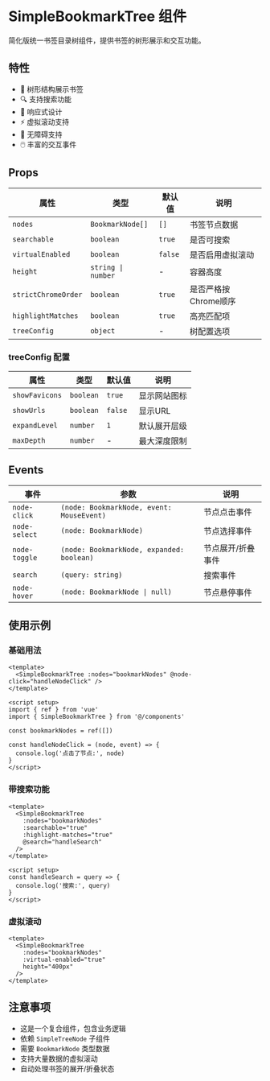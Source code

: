 # SimpleBookmarkTree 组件

简化版统一书签目录树组件，提供书签的树形展示和交互功能。

## 特性

- 🌳 树形结构展示书签
- 🔍 支持搜索功能
- 📱 响应式设计
- ⚡ 虚拟滚动支持
- 🎯 无障碍支持
- 🖱️ 丰富的交互事件

## Props

| 属性                | 类型               | 默认值  | 说明                 |
| ------------------- | ------------------ | ------- | -------------------- |
| `nodes`             | `BookmarkNode[]`   | `[]`    | 书签节点数据         |
| `searchable`        | `boolean`          | `true`  | 是否可搜索           |
| `virtualEnabled`    | `boolean`          | `false` | 是否启用虚拟滚动     |
| `height`            | `string \| number` | -       | 容器高度             |
| `strictChromeOrder` | `boolean`          | `true`  | 是否严格按Chrome顺序 |
| `highlightMatches`  | `boolean`          | `true`  | 高亮匹配项           |
| `treeConfig`        | `object`           | -       | 树配置选项           |

### treeConfig 配置

| 属性           | 类型      | 默认值  | 说明         |
| -------------- | --------- | ------- | ------------ |
| `showFavicons` | `boolean` | `true`  | 显示网站图标 |
| `showUrls`     | `boolean` | `false` | 显示URL      |
| `expandLevel`  | `number`  | `1`     | 默认展开层级 |
| `maxDepth`     | `number`  | -       | 最大深度限制 |

## Events

| 事件          | 参数                                      | 说明              |
| ------------- | ----------------------------------------- | ----------------- |
| `node-click`  | `(node: BookmarkNode, event: MouseEvent)` | 节点点击事件      |
| `node-select` | `(node: BookmarkNode)`                    | 节点选择事件      |
| `node-toggle` | `(node: BookmarkNode, expanded: boolean)` | 节点展开/折叠事件 |
| `search`      | `(query: string)`                         | 搜索事件          |
| `node-hover`  | `(node: BookmarkNode \| null)`            | 节点悬停事件      |

## 使用示例

### 基础用法

```vue
<template>
  <SimpleBookmarkTree :nodes="bookmarkNodes" @node-click="handleNodeClick" />
</template>

<script setup>
import { ref } from 'vue'
import { SimpleBookmarkTree } from '@/components'

const bookmarkNodes = ref([])

const handleNodeClick = (node, event) => {
  console.log('点击了节点:', node)
}
</script>
```

### 带搜索功能

```vue
<template>
  <SimpleBookmarkTree
    :nodes="bookmarkNodes"
    :searchable="true"
    :highlight-matches="true"
    @search="handleSearch"
  />
</template>

<script setup>
const handleSearch = query => {
  console.log('搜索:', query)
}
</script>
```

### 虚拟滚动

```vue
<template>
  <SimpleBookmarkTree
    :nodes="bookmarkNodes"
    :virtual-enabled="true"
    height="400px"
  />
</template>
```

## 注意事项

- 这是一个复合组件，包含业务逻辑
- 依赖 `SimpleTreeNode` 子组件
- 需要 `BookmarkNode` 类型数据
- 支持大量数据的虚拟滚动
- 自动处理书签的展开/折叠状态

